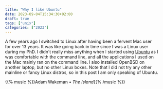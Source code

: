 ```yaml
---
title: "Why I like Ubuntu"
date: 2023-09-04T15:34:30+02:00
draft: true
tags: ["unix"]
categories: ["2023"]
---
```


A few years ago I switched to Linux after having been a fervent Mac user for over 13 years. It was like going back in time since I was a Linux user during my PhD. I didn't really miss anything when I started using [Ubuntu](/post/one-week-with-ubuntu/) as I was comfortable with the command line, and all the applications I used on the Mac mainly ran on the command line. I also installed OpenBSD on another laptop, but no other Linux boxes. Note that I did not try any other mainline or fancy Linux distros, so in this post I am only speaking of Ubuntu.

{{% music %}}Adam Wakeman • _The Island_{{% /music %}}
